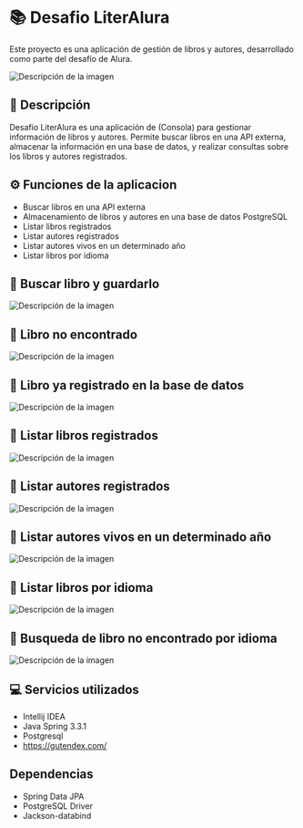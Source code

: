 # 📚 Desafio LiterAlura

Este proyecto es una aplicación de gestión de libros y autores, desarrollado como parte del desafío de Alura.


![Descripción de la imagen](imagenes/Menu.jpg)


## 🚀 Descripción

Desafio LiterAlura es una aplicación de (Consola) para gestionar información de libros y autores. Permite buscar libros en una API externa, almacenar la información en una base de datos, y realizar consultas sobre los libros y autores registrados.

## ⚙️ Funciones de la aplicacion 

- Buscar libros en una API externa
- Almacenamiento de libros y autores en una base de datos PostgreSQL
- Listar libros registrados
- Listar autores registrados
- Listar autores vivos en un determinado año
- Listar libros por idioma 


## 📝 Buscar libro y guardarlo

![Descripción de la imagen](imagenes/Buscar%20libro%20y%20guardarlo.jpg)

## 📝 Libro no encontrado

![Descripción de la imagen](imagenes/Libro%20no%20encontrado.jpg)

## 📝 Libro ya registrado en la base de datos

![Descripción de la imagen](imagenes/Libro%20ya%20registrado.jpg)

## 📝 Listar libros registrados

![Descripción de la imagen](imagenes/Listar%20libros%20registrados.jpg)

## 📝 Listar autores registrados

![Descripción de la imagen](imagenes/Listar%20autores%20registrados.jpg)

## 📝 Listar autores vivos en un determinado año

![Descripción de la imagen](imagenes/Listar%20autores%20vivos%20en%20determinado%20año.jpg)

## 📝 Listar libros por idioma

![Descripción de la imagen](imagenes/Listar%20libros%20por%20idioma.jpg)

## 📝 Busqueda de libro no encontrado por idioma

![Descripción de la imagen](imagenes/No%20se%20encontraron%20libros%20en%20el%20idioma.jpg)

## 💻 Servicios utilizados

- Intellij IDEA
- Java Spring 3.3.1
- Postgresql
- https://gutendex.com/

## Dependencias 

- Spring Data JPA
- PostgreSQL Driver
- Jackson-databind

